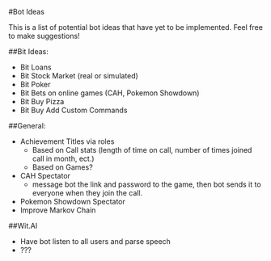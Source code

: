 #Bot Ideas

This is a list of potential bot ideas that have yet to be implemented.  Feel free to make suggestions!  

##Bit Ideas:
- Bit Loans
- Bit Stock Market (real or simulated)
- Bit Poker
- Bit Bets on online games (CAH, Pokemon Showdown)
- Bit Buy Pizza
- Bit Buy Add Custom Commands

##General:
- Achievement Titles via roles
    - Based on Call stats (length of time on call, number of times joined call in month, ect.)
    - Based on Games?
- CAH Spectator
    - message bot the link and password to the game, then bot sends it to everyone when they join the call.
- Pokemon Showdown Spectator
- Improve Markov Chain

##Wit.AI

- Have bot listen to all users and parse speech
- ???
